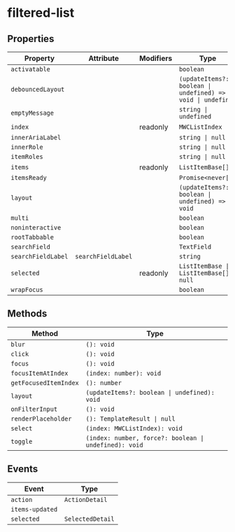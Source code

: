 # filtered-list

## Properties

| Property           | Attribute          | Modifiers | Type                                             |
|--------------------|--------------------|-----------|--------------------------------------------------|
| `activatable`      |                    |           | `boolean`                                        |
| `debouncedLayout`  |                    |           | `(updateItems?: boolean \| undefined) => void \| undefined` |
| `emptyMessage`     |                    |           | `string \| undefined`                            |
| `index`            |                    | readonly  | `MWCListIndex`                                   |
| `innerAriaLabel`   |                    |           | `string \| null`                                 |
| `innerRole`        |                    |           | `string \| null`                                 |
| `itemRoles`        |                    |           | `string \| null`                                 |
| `items`            |                    | readonly  | `ListItemBase[]`                                 |
| `itemsReady`       |                    |           | `Promise<never[]>`                               |
| `layout`           |                    |           | `(updateItems?: boolean \| undefined) => void`   |
| `multi`            |                    |           | `boolean`                                        |
| `noninteractive`   |                    |           | `boolean`                                        |
| `rootTabbable`     |                    |           | `boolean`                                        |
| `searchField`      |                    |           | `TextField`                                      |
| `searchFieldLabel` | `searchFieldLabel` |           | `string`                                         |
| `selected`         |                    | readonly  | `ListItemBase \| ListItemBase[] \| null`         |
| `wrapFocus`        |                    |           | `boolean`                                        |

## Methods

| Method                | Type                                             |
|-----------------------|--------------------------------------------------|
| `blur`                | `(): void`                                       |
| `click`               | `(): void`                                       |
| `focus`               | `(): void`                                       |
| `focusItemAtIndex`    | `(index: number): void`                          |
| `getFocusedItemIndex` | `(): number`                                     |
| `layout`              | `(updateItems?: boolean \| undefined): void`     |
| `onFilterInput`       | `(): void`                                       |
| `renderPlaceholder`   | `(): TemplateResult \| null`                     |
| `select`              | `(index: MWCListIndex): void`                    |
| `toggle`              | `(index: number, force?: boolean \| undefined): void` |

## Events

| Event           | Type             |
|-----------------|------------------|
| `action`        | `ActionDetail`   |
| `items-updated` |                  |
| `selected`      | `SelectedDetail` |
